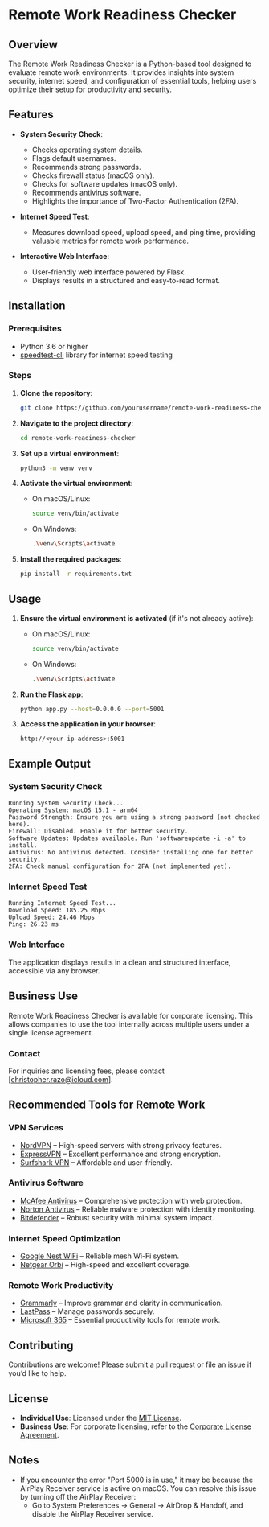 # Remote Work Readiness Checker

## Overview
The Remote Work Readiness Checker is a Python-based tool designed to evaluate remote work environments. It provides insights into system security, internet speed, and configuration of essential tools, helping users optimize their setup for productivity and security.

## Features
- **System Security Check**: 
  - Checks operating system details.
  - Flags default usernames.
  - Recommends strong passwords.
  - Checks firewall status (macOS only).
  - Checks for software updates (macOS only).
  - Recommends antivirus software.
  - Highlights the importance of Two-Factor Authentication (2FA).

- **Internet Speed Test**:
  - Measures download speed, upload speed, and ping time, providing valuable metrics for remote work performance.

- **Interactive Web Interface**:
  - User-friendly web interface powered by Flask.
  - Displays results in a structured and easy-to-read format.

## Installation

### Prerequisites
- Python 3.6 or higher
- [speedtest-cli](https://pypi.org/project/speedtest-cli/) library for internet speed testing

### Steps

1. **Clone the repository**:
    ```bash
    git clone https://github.com/yourusername/remote-work-readiness-checker.git
    ```

2. **Navigate to the project directory**:
    ```bash
    cd remote-work-readiness-checker
    ```

3. **Set up a virtual environment**:
    ```bash
    python3 -m venv venv
    ```

4. **Activate the virtual environment**:
    - On macOS/Linux:
        ```bash
        source venv/bin/activate
        ```
    - On Windows:
        ```bash
        .\venv\Scripts\activate
        ```

5. **Install the required packages**:
    ```bash
    pip install -r requirements.txt
    ```

## Usage

1. **Ensure the virtual environment is activated** (if it's not already active):
    - On macOS/Linux:
        ```bash
        source venv/bin/activate
        ```
    - On Windows:
        ```bash
        .\venv\Scripts\activate
        ```

2. **Run the Flask app**:
    ```bash
    python app.py --host=0.0.0.0 --port=5001
    ```

3. **Access the application in your browser**:
    ```
    http://<your-ip-address>:5001
    ```

## Example Output
### System Security Check
    Running System Security Check...
    Operating System: macOS 15.1 - arm64
    Password Strength: Ensure you are using a strong password (not checked here).
    Firewall: Disabled. Enable it for better security.
    Software Updates: Updates available. Run 'softwareupdate -i -a' to install.
    Antivirus: No antivirus detected. Consider installing one for better security.
    2FA: Check manual configuration for 2FA (not implemented yet).

### Internet Speed Test
    Running Internet Speed Test...
    Download Speed: 185.25 Mbps
    Upload Speed: 24.46 Mbps
    Ping: 26.23 ms

### Web Interface
The application displays results in a clean and structured interface, accessible via any browser.

## Business Use
Remote Work Readiness Checker is available for corporate licensing. This allows companies to use the tool internally across multiple users under a single license agreement.

### Contact
For inquiries and licensing fees, please contact [christopher.razo@icloud.com].

## Recommended Tools for Remote Work

### VPN Services
- [NordVPN](YOUR_AFFILIATE_LINK) – High-speed servers with strong privacy features.
- [ExpressVPN](YOUR_AFFILIATE_LINK) – Excellent performance and strong encryption.
- [Surfshark VPN](YOUR_AFFILIATE_LINK) – Affordable and user-friendly.

### Antivirus Software
- [McAfee Antivirus](YOUR_AFFILIATE_LINK) – Comprehensive protection with web protection.
- [Norton Antivirus](YOUR_AFFILIATE_LINK) – Reliable malware protection with identity monitoring.
- [Bitdefender](YOUR_AFFILIATE_LINK) – Robust security with minimal system impact.

### Internet Speed Optimization
- [Google Nest WiFi](YOUR_AFFILIATE_LINK) – Reliable mesh Wi-Fi system.
- [Netgear Orbi](YOUR_AFFILIATE_LINK) – High-speed and excellent coverage.

### Remote Work Productivity
- [Grammarly](YOUR_AFFILIATE_LINK) – Improve grammar and clarity in communication.
- [LastPass](YOUR_AFFILIATE_LINK) – Manage passwords securely.
- [Microsoft 365](YOUR_AFFILIATE_LINK) – Essential productivity tools for remote work.

## Contributing
Contributions are welcome! Please submit a pull request or file an issue if you’d like to help.

## License
- **Individual Use**: Licensed under the [MIT License](LICENSE.md).
- **Business Use**: For corporate licensing, refer to the [Corporate License Agreement](LICENSE_CORPORATE.md).

## Notes
- If you encounter the error "Port 5000 is in use," it may be because the AirPlay Receiver service is active on macOS. You can resolve this issue by turning off the AirPlay Receiver:
  - Go to System Preferences → General → AirDrop & Handoff, and disable the AirPlay Receiver service.
